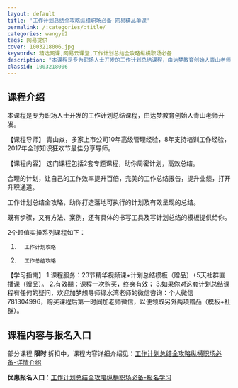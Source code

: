```yaml
---
layout: default
title: '工作计划总结全攻略纵横职场必备-网易精品单课'
permalink: /:categories/:title/
categories: wangyi2
tags: 网易提供
cover: 1003218006.jpg
keywords: 精选网课,网易云课堂,工作计划总结全攻略纵横职场必备
description: "本课程是专为职场人士开发的工作计划总结课程，由达梦教育创始人青山老师开发。【课程导师】青山焱，多家上市公司10年高级管理经验，8年支持培训工作经验，2017年全球知识狂欢节最佳分享导师。【课"
classid: 1003218006
---
```


## 课程介绍

本课程是专为职场人士开发的工作计划总结课程，由达梦教育创始人青山老师开发。

【课程导师】
青山焱，多家上市公司10年高级管理经验，8年支持培训工作经验，2017年全球知识狂欢节最佳分享导师。

【课程内容】
这门课程包括2套专题课程，助你周密计划，高效总结。

合理的计划，让自己的工作效率提升百倍，完美的工作总结报告，提升业绩，打开升职通道。

工作计划总结全攻略，助你打造落地可执行的计划及有效呈现的总结。

既有步骤，又有方法、案例，还有具体的书写工具及写计划总结的模板提供给你。

2个超值实操系列课程如下：
1.       工作计划攻略
2.       工作总结攻略

【学习指南】
1.课程服务：23节精华视频课+计划总结模板（赠品）+5天社群直播课（赠品）。
2.有效期：课程一次购买，终身有效；
3.如果你对这套计划总结课程有任何的疑问，欢迎加梦想导师绿水湾老师的微信咨询：个人微信781304996，购买课程后第一时间加老师微信，以便领取另外两项赠品（模板+社群）。

## 课程内容与报名入口

部分课程 **限时** 折扣中，课程内容详细介绍见：[工作计划总结全攻略纵横职场必备-详情介绍](https://study.163.com/course/introduction/1003218006.htm?share=1&shareId=1025206652&utm_campaign=share&utm_medium=iphoneShare&utm_source=&utm_u=1025206652)

**优惠报名入口**：[工作计划总结全攻略纵横职场必备-报名学习](https://study.163.com/course/introduction/1003218006.htm?share=1&shareId=1025206652&utm_campaign=share&utm_medium=iphoneShare&utm_source=&utm_u=1025206652)

